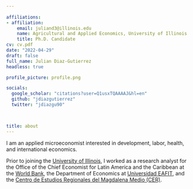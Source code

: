 ```yaml
---
    
affiliations:
- affiliation:
    email: juliand3@illinois.edu
    name: Agricultural and Applied Economics, University of Illinois
    title: Ph.D. Candidate
cv: cv.pdf
date: "2022-04-29"
draft: false
full_name: Julian Diaz-Gutierrez
headless: true

profile_picture: profile.png

socials:
  google_scholar: "citations?user=Q1usxTQAAAAJ&hl=en"
  github: "jdiazgutierrez" 
  twitter: "jdiazgu90"
  


title: about
---
```


I am an applied microeconomist interested in development, labor, health, and international economics.

Prior to joining the [University of Illinois](https://ace.illinois.edu/academics/graduate-degrees/doctor-philosophy-agricultural-and-applied-economics), I worked as a research analyst for the Office of the Chief Economist for Latin America and the Caribbean at the [World Bank](https://www.worldbank.org/en/region/lac/brief/lac-chief-economist), the Department of Economics at [Universidad EAFIT](https://www.eafit.edu.co/economiayfinanzas), and the [Centro de Estudios Regionales del Magdalena Medio (CER)](https://cer.org.co/).

